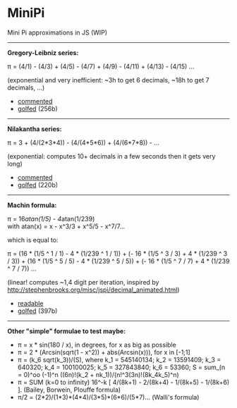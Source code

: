 MiniPi
==

Mini Pi approximations in JS (WIP)

---

**Gregory-Leibniz series:**

π = (4/1) - (4/3) + (4/5) - (4/7) + (4/9) - (4/11) + (4/13) - (4/15) ...

(exponential and very inefficient: ~3h to get 6 decimals, ~18h to get 7 decimals, ...)

- [commented](http://xem.github.io/miniPi/1.html)
- [golfed](http://xem.github.io/miniPi/1.min.html) (256b)

---

**Nilakantha series:**

π = 3 + (4/(2\*3\*4)) - (4/(4\*5\*6)) + (4/(6\*7\*8)) - ...

(exponential: computes 10+ decimals in a few seconds then it gets very long)

- [commented](http://xem.github.io/miniPi/2.html)
- [golfed](http://xem.github.io/miniPi/2.min.html) (220b)

---

**Machin formula:**

π = 16*atan(1/5) - 4*atan(1/239)<br>
with atan(x) = x - x^3/3 + x^5/5 - x^7/7...

which is equal to:

π = (16 * (1/5 ^ 1 / 1) - 4 * (1/239 ^ 1 / 1))
   \+ (- 16 * (1/5 ^ 3 / 3) + 4 * (1/239 ^ 3 / 3))
   \+ (16 * (1/5 ^ 5 / 5) - 4 * (1/239 ^ 5 / 5))
   \+ (- 16 * (1/5 ^ 7 / 7) + 4 * (1/239 ^ 7 / 7))
   ...

(linear! computes ~1,4 digit per iteration, inspired by http://stephenbrooks.org/misc/jspi/decimal_animated.html)

- [readable](http://xem.github.io/miniPi/3.html)
- [golfed](http://xem.github.io/miniPi/3.min.html) (397b)

---

**Other "simple" formulae to test maybe:**

- π = x * sin(180 / x), in degrees, for x as big as possible
- π = 2 * (Arcsin(sqrt(1 - x^2)) + abs(Arcsin(x))), for x in [-1;1]
- π = (k_6 sqrt(k_3))/(S), where k_1 = 545140134; k_2 = 13591409; k_3 = 640320; k_4 = 100100025; k_5 = 327843840; k_6 = 53360; S = sum_(n = 0)^oo (-1)^n ((6n)!(k_2 + nk_1))/(n!^3(3n)!(8k_4k_5)^n)
- π = SUM (k=0 to infinity) 16^-k [ 4/(8k+1) - 2/(8k+4) - 1/(8k+5) - 1/(8k+6) ]. (Bailey, Borwein, Plouffe formula)
- π/2 = (2\*2)/(1\*3)\*(4\*4)/(3\*5)\*(6\*6)/(5\*7)... (Walli's formula)
